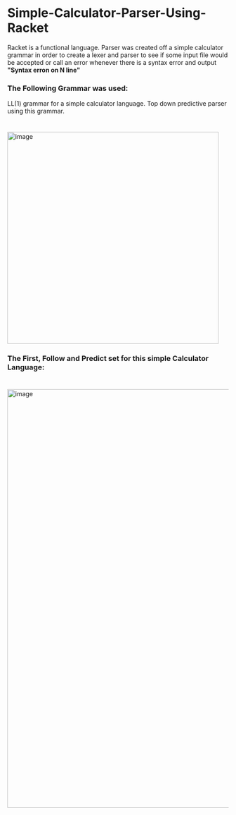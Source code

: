# Simple-Calculator-Parser-Using-Racket
Racket is a functional language. Parser was created off a simple calculator grammar in order to create a lexer and parser to see if some input file would be accepted or call an error whenever there is a syntax error and output **"Syntax erron on N line"**


### The Following Grammar was used:
LL(1) grammar for a simple calculator language. Top down predictive parser using this grammar.
#

<img width="481" alt="image" src="https://user-images.githubusercontent.com/70826986/196506145-2ac3d208-79dd-4c99-94a0-a7a168d0c9fd.png">

### The First, Follow and Predict set for this simple Calculator Language:
#
<img width="950" alt="image" src="https://user-images.githubusercontent.com/70826986/196510815-6c22ae60-d745-458f-ab38-e92642e911f5.png">

